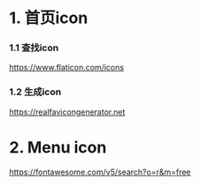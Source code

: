 

# 1. 首页icon

### 1.1 查找icon

https://www.flaticon.com/icons

### 1.2 生成icon

https://realfavicongenerator.net



# 2. Menu icon

https://fontawesome.com/v5/search?o=r&m=free